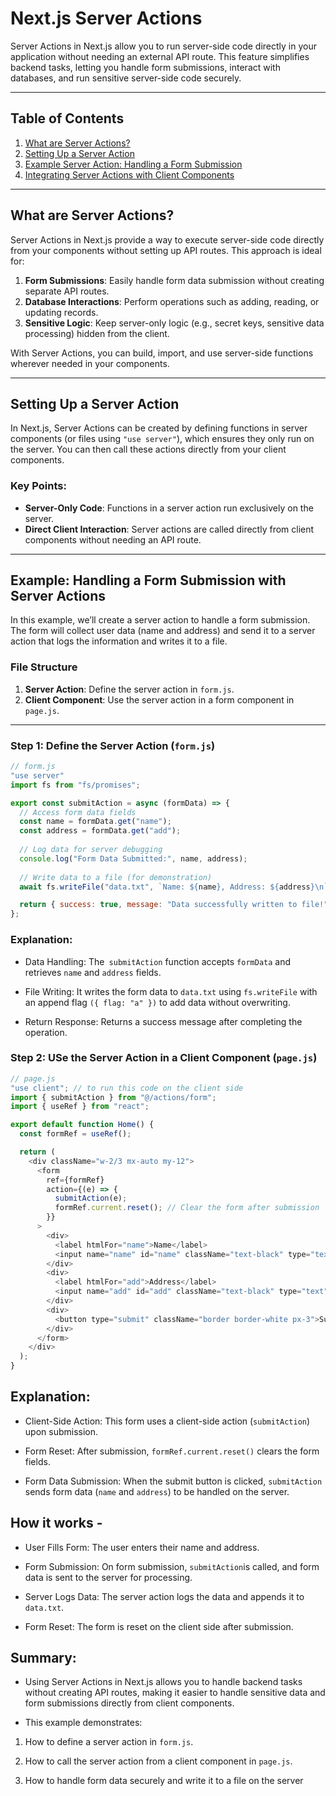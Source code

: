 # Next.js Server Actions

Server Actions in Next.js allow you to run server-side code directly in your application without needing an external API route. This feature simplifies backend tasks, letting you handle form submissions, interact with databases, and run sensitive server-side code securely.

---

## Table of Contents

1. [What are Server Actions?](#what-are-server-actions)
2. [Setting Up a Server Action](#setting-up-a-server-action)
3. [Example Server Action: Handling a Form Submission](#example-server-action-handling-a-form-submission)
4. [Integrating Server Actions with Client Components](#integrating-server-actions-with-client-components)

---

## What are Server Actions?

Server Actions in Next.js provide a way to execute server-side code directly from your components without setting up API routes. This approach is ideal for:

1. **Form Submissions**: Easily handle form data submission without creating separate API routes.
2. **Database Interactions**: Perform operations such as adding, reading, or updating records.
3. **Sensitive Logic**: Keep server-only logic (e.g., secret keys, sensitive data processing) hidden from the client.

With Server Actions, you can build, import, and use server-side functions wherever needed in your components.

---

## Setting Up a Server Action

In Next.js, Server Actions can be created by defining functions in server components (or files using `"use server"`), which ensures they only run on the server. You can then call these actions directly from your client components.

### Key Points:

- **Server-Only Code**: Functions in a server action run exclusively on the server.
- **Direct Client Interaction**: Server actions are called directly from client components without needing an API route.

---

## Example: Handling a Form Submission with Server Actions

In this example, we’ll create a server action to handle a form submission. The form will collect user data (name and address) and send it to a server action that logs the information and writes it to a file.

### File Structure

1. **Server Action**: Define the server action in `form.js`.
2. **Client Component**: Use the server action in a form component in `page.js`.

---

### Step 1: Define the Server Action (`form.js`)

```javascript
// form.js
"use server"
import fs from "fs/promises";

export const submitAction = async (formData) => {
  // Access form data fields
  const name = formData.get("name");
  const address = formData.get("add");
  
  // Log data for server debugging
  console.log("Form Data Submitted:", name, address);
  
  // Write data to a file (for demonstration)
  await fs.writeFile("data.txt", `Name: ${name}, Address: ${address}\n`, { flag: "a" });

  return { success: true, message: "Data successfully written to file!" };
};
```

### Explanation:

- Data Handling: The` submitAction` function accepts `formData` and retrieves `name` and `address` fields.

- File Writing: It writes the form data to `data.txt` using `fs.writeFile` with an append flag `({ flag: "a" })` to add data without overwriting.

- Return Response: Returns a success message after completing the operation.

### Step 2: USe the Server Action in a Client Component (`page.js`)

```javascript
// page.js
"use client"; // to run this code on the client side
import { submitAction } from "@/actions/form";
import { useRef } from "react";

export default function Home() {
  const formRef = useRef();

  return (
    <div className="w-2/3 mx-auto my-12">
      <form
        ref={formRef}
        action={(e) => {
          submitAction(e);
          formRef.current.reset(); // Clear the form after submission
        }}
      >
        <div>
          <label htmlFor="name">Name</label>
          <input name="name" id="name" className="text-black" type="text" />
        </div>
        <div>
          <label htmlFor="add">Address</label>
          <input name="add" id="add" className="text-black" type="text" />
        </div>
        <div>
          <button type="submit" className="border border-white px-3">Submit</button>
        </div>
      </form>
    </div>
  );
}
```

## Explanation:

- Client-Side Action: This form uses a client-side action (`submitAction`) upon submission.

- Form Reset: After submission, `formRef.current.reset()` clears the form fields.

- Form Data Submission: When the submit button is clicked, `submitAction` sends form data (`name` and `address`) to be handled on the server.

## How it works - 

- User Fills Form: The user enters their name and address.

- Form Submission: On form submission, `submitAction`is called, and form data is sent to the server for processing.

- Server Logs Data: The server action logs the data and appends it to `data.txt`.

- Form Reset: The form is reset on the client side after submission.


## Summary: 

- Using Server Actions in Next.js allows you to handle backend tasks without creating API routes, making it easier to handle sensitive data and form submissions directly from client components.

- This example demonstrates:

1. How to define a server action in `form.js`.

2. How to call the server action from a client component in `page.js`.

3. How to handle form data securely and write it to a file on the server